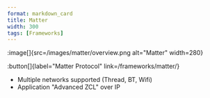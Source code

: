 ```yaml
---
format: markdown_card
title: Matter
width: 300
tags: [Frameworks]
---
```

:image[]{src=/images/matter/overview.png alt="Matter" width=280}

:button[]{label="Matter Protocol" link=/frameworks/matter/}

- Multiple networks supported (Thread, BT, Wifi)
- Application "Advanced ZCL" over IP
